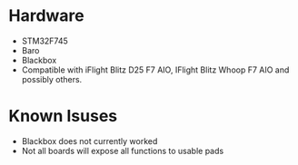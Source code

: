 # Hardware
- STM32F745
- Baro
- Blackbox
- Compatible with iFlight Blitz D25 F7 AIO, IFlight Blitz Whoop F7 AIO and possibly others.

# Known Isuses
- Blackbox does not currently worked
- Not all boards will expose all functions to usable pads

